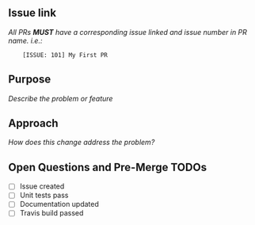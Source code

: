 ## Issue link
_All PRs **MUST** have a corresponding issue linked and issue number in PR name. i.e.:_

        [ISSUE: 101] My First PR

## Purpose
_Describe the problem or feature_

## Approach
_How does this change address the problem?_

## Open Questions and Pre-Merge TODOs
- [ ] Issue created
- [ ] Unit tests pass
- [ ] Documentation updated
- [ ] Travis build passed
